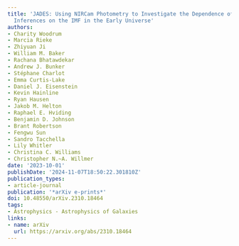 ```yaml
---
title: 'JADES: Using NIRCam Photometry to Investigate the Dependence of Stellar Mass
  Inferences on the IMF in the Early Universe'
authors:
- Charity Woodrum
- Marcia Rieke
- Zhiyuan Ji
- William M. Baker
- Rachana Bhatawdekar
- Andrew J. Bunker
- Stéphane Charlot
- Emma Curtis-Lake
- Daniel J. Eisenstein
- Kevin Hainline
- Ryan Hausen
- Jakob M. Helton
- Raphael E. Hviding
- Benjamin D. Johnson
- Brant Robertson
- Fengwu Sun
- Sandro Tacchella
- Lily Whitler
- Christina C. Williams
- Christopher N.~A. Willmer
date: '2023-10-01'
publishDate: '2024-11-07T18:50:22.301810Z'
publication_types:
- article-journal
publication: '*arXiv e-prints*'
doi: 10.48550/arXiv.2310.18464
tags:
- Astrophysics - Astrophysics of Galaxies
links:
- name: arXiv
  url: https://arxiv.org/abs/2310.18464
---
```

